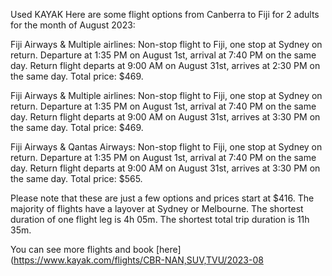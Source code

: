 
Used KAYAK
Here are some flight options from Canberra to Fiji for 2 adults for the month of August 2023:

Fiji Airways & Multiple airlines: Non-stop flight to Fiji, one stop at Sydney on return. Departure at 1:35 PM on August 1st, arrival at 7:40 PM on the same day. Return flight departs at 9:00 AM on August 31st, arrives at 2:30 PM on the same day. Total price: $469.

Fiji Airways & Multiple airlines: Non-stop flight to Fiji, one stop at Sydney on return. Departure at 1:35 PM on August 1st, arrival at 7:40 PM on the same day. Return flight departs at 9:00 AM on August 31st, arrives at 3:30 PM on the same day. Total price: $469.

Fiji Airways & Qantas Airways: Non-stop flight to Fiji, one stop at Sydney on return. Departure at 1:35 PM on August 1st, arrival at 7:40 PM on the same day. Return flight departs at 9:00 AM on August 31st, arrives at 3:30 PM on the same day. Total price: $565.

Please note that these are just a few options and prices start at $416. The majority of flights have a layover at Sydney or Melbourne. The shortest duration of one flight leg is 4h 05m. The shortest total trip duration is 11h 35m.

You can see more flights and book [here](https://www.kayak.com/flights/CBR-NAN,SUV,TVU/2023-08
